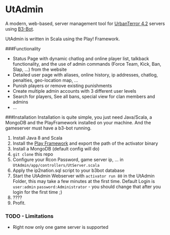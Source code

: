 # UtAdmin

A modern, web-based, server management tool for [UrbanTerror 4.2](http://www.urbanterror.info/home/) servers using [B3-Bot](http://forum.bigbrotherbot.net/index.php).

UtAdmin is written in Scala using the Play! Framework.

###Functionality
* Status Page with dynamic chatlog and online player list, talkback functionality, and the use of admin commands (Force Team, Kick, Ban, Slap, ...) from the website
* Detailed user page with aliases, online history, ip addresses, chatlog, penalties, geo-location map, ...
* Punish players or remove existing punishments
* Create multiple admin accounts with 3 different user levels
* Search for players, See all bans, special view for clan members and admins
* ... 

###Installation
Installation is quite simple, you just need Java/Scala, a MongoDB and the PlayFramework installed on your machine. And the gameserver must have a b3-bot running.

1. Install Java 8 and Scala
2. Install the [Play Framework](https://www.playframework.com/) and export the path of the activator binary
3. Install a MongoDB (default config will do)
4. `git clone` this repo
5. Configure your Rcon Password, game server ip, ... in `UtAdmin/app/controllers/UtServer.scala`
5. Apply the ip2nation.sql script to your b3bot database
6. Start the UtAdmin Webserver with `activator run 80` in the UtAdmin Folder, this may take a few minutes at the first time. Default Login is `user:admin` `password:Administrator` - you should change that after you login for the first time ;)
7. ????
8. Profit.


### TODO - Limitations
* Right now only one game server is supported
